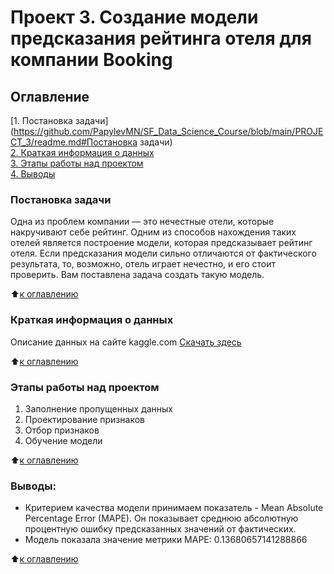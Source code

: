 # Проект 3. Создание модели предсказания рейтинга отеля для компании Booking

## Оглавление  
[1. Постановка задачи](https://github.com/PapylevMN/SF_Data_Science_Course/blob/main/PROJECT_3/readme.md#Постановка задачи)  
[2. Краткая информация о данных](https://github.com/PapylevMN/SF_Data_Science_Course/blob/main/PROJECT_3/readme.md#Краткая-информация-о-данных)  
[3. Этапы работы над проектом](https://github.com/PapylevMN/SF_Data_Science_Course/blob/main/PROJECT_3/readme.md#Этапы-работы-над-проектом)  
[4. Выводы](https://github.com/PapylevMN/SF_Data_Science_Course/blob/main/PROJECT_3/readme.md#Выводы) 

### Постановка задачи

Одна из проблем компании — это нечестные отели, которые накручивают себе рейтинг. Одним из способов нахождения таких отелей является построение модели, которая предсказывает рейтинг отеля. Если предсказания модели сильно отличаются от фактического результата, то, возможно, отель играет нечестно, и его стоит проверить. Вам поставлена задача создать такую модель.

:arrow_up:[к оглавлению](https://github.com/PapylevMN/SF_Data_Science_Course/blob/main/PROJECT_3/readme.md#Оглавление)


### Краткая информация о данных
Описание данных на сайте kaggle.com
[Скачать здесь](https://www.kaggle.com/competitions/sf-booking/data)


  
:arrow_up:[к оглавлению](https://github.com/PapylevMN/SF_Data_Science_Course/blob/main/PROJECT_3/readme.md#Оглавление)


### Этапы работы над проектом  
1. Заполнение пропущенных данных
2. Проектирование признаков
3. Отбор признаков
4. Обучение модели

:arrow_up:[к оглавлению](https://github.com/PapylevMN/SF_Data_Science_Course/blob/main/PROJECT_3/readme.md#Оглавление)


### Выводы:  
* Критерием качества модели принимаем показатель - Mean Absolute Percentage Error (MAPE). Он показывает среднюю абсолютную процентную ошибку предсказанных значений от 
фактических.  
* Модель показала значение метрики MAPE: 0.13680657141288866


:arrow_up:[к оглавлению](https://github.com/PapylevMN/SF_Data_Science_Course/blob/main/PROJECT_3/readme.md#Оглавление)